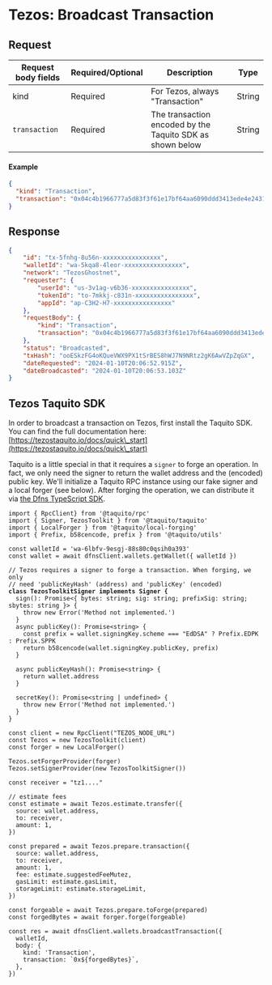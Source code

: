 # Tezos: Broadcast Transaction

## Request <a href="#request-body" id="request-body"></a>

| Request body fields | Required/Optional | Description                                               | Type   |
| ------------------- | ----------------- | --------------------------------------------------------- | ------ |
| kind                | Required          | For Tezos, always "Transaction"                           | String |
| `transaction`       | Required          | The transaction encoded by the Taquito SDK as shown below | String |

#### Example

```json
{
  "kind": "Transaction",
  "transaction": "0x04c4b1966777a5d83f3f61e17bf64aa6090ddd3413ede4e24316d3334a7836486c0060f4b0700cb1b73bff168a6221c6a033de12953ebc029d82d50a8d02000100008017ed86b1bbb1c6a9399fc47b83fb8a919e013400"
}
```

## Response <a href="#response" id="response"></a>

```json
{
    "id": "tx-5fnhg-8u56n-xxxxxxxxxxxxxxxx",
    "walletId": "wa-5kqa8-4leor-xxxxxxxxxxxxxxxx",
    "network": "TezosGhostnet",
    "requester": {
        "userId": "us-3v1ag-v6b36-xxxxxxxxxxxxxxxx",
        "tokenId": "to-7mkkj-c831n-xxxxxxxxxxxxxxxx",
        "appId": "ap-C3H2-H7-xxxxxxxxxxxxxxxx"
    },
    "requestBody": {
        "kind": "Transaction",
        "transaction": "0x04c4b1966777a5d83f3f61e17bf64aa6090ddd3413ede4e24316d3334a7836486c0060f4b0700cb1b73bff168a6221c6a033de12953ebc029d82d50a8d02000100008017ed86b1bbb1c6a9399fc47b83fb8a919e013400"
    },
    "status": "Broadcasted",
    "txHash": "ooESkzFG4oKQueVWX9PX1tSrBES8hWJ7N9NRtz2gK6AwVZpZqGX",
    "dateRequested": "2024-01-10T20:06:52.915Z",
    "dateBroadcasted": "2024-01-10T20:06:53.103Z"
}
```

## Tezos Taquito SDK

In order to broadcast a transaction on Tezos, first install the Taquito SDK.  You can find the full documentation here: [https://tezostaquito.io/docs/quick\_start](https://tezostaquito.io/docs/quick\_start)

Taquito is a little special in that it requires a `signer` to forge an operation. In fact, we only need the signer to return the wallet address and the (encoded) public key. We'll initialize a Taquito RPC instance using our fake signer and a local forger (see below). After forging the operation, we can distribute it via [the Dfns TypeScript SDK](https://github.com/dfns/dfns-sdk-ts).

<pre class="language-typescript"><code class="lang-typescript">import { RpcClient} from '@taquito/rpc'
import { Signer, TezosToolkit } from '@taquito/taquito'
import { LocalForger } from '@taquito/local-forging'
import { Prefix, b58cencode, prefix } from '@taquito/utils'

const walletId = 'wa-6lbfv-9esgj-88s80c0qsih0a393'
const wallet = await dfnsClient.wallets.getWallet({ walletId })

// Tezos requires a signer to forge a transaction. When forging, we only
// need 'publicKeyHash' (address) and 'publicKey' (encoded)
<strong>class TezosToolkitSigner implements Signer {
</strong>  sign(): Promise&#x3C;{ bytes: string; sig: string; prefixSig: string; sbytes: string }> {
    throw new Error('Method not implemented.')
  }
  async publicKey(): Promise&#x3C;string> {
    const prefix = wallet.signingKey.scheme === "EdDSA" ? Prefix.EDPK : Prefix.SPPK
    return b58cencode(wallet.signingKey.publicKey, prefix)
  }
    
  async publicKeyHash(): Promise&#x3C;string> {
    return wallet.address
  }
    
  secretKey(): Promise&#x3C;string | undefined> {
    throw new Error('Method not implemented.')
  }
}

const client = new RpcClient("TEZOS_NODE_URL") 
const Tezos = new TezosToolkit(client)
const forger = new LocalForger()

Tezos.setForgerProvider(forger)
Tezos.setSignerProvider(new TezosToolkitSigner())

const receiver = "tz1...."

// estimate fees
const estimate = await Tezos.estimate.transfer({
  source: wallet.address,
  to: receiver,
  amount: 1,
})

const prepared = await Tezos.prepare.transaction({
  source: wallet.address,
  to: receiver,
  amount: 1,
  fee: estimate.suggestedFeeMutez,
  gasLimit: estimate.gasLimit,
  storageLimit: estimate.storageLimit,
})

const forgeable = await Tezos.prepare.toForge(prepared)
const forgedBytes = await forger.forge(forgeable)

const res = await dfnsClient.wallets.broadcastTransaction({
  walletId,
  body: {
    kind: 'Transaction',
    transaction: `0x${forgedBytes}`,
  },
})
</code></pre>

